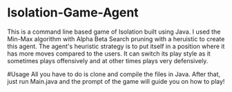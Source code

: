 # Isolation-Game-Agent

This is a command line based game of Isolation built using Java.  I used the Min-Max algorithm with Alpha Beta Search pruning with a heruistic
to create this agent.  The agent's heuristic strategy is to put itself in a position where it has more moves compared to the users.  It can
switch its play style as it sometimes plays offensively and at other times plays very defensively.  

#Usage
All you have to do is clone and compile the files in Java.  After that, just run Main.java and the prompt of the game will guide you on how to play!

